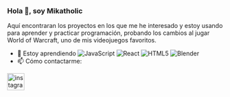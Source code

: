 ### Hola 👋, soy Mikatholic
Aquí encontraran los proyectos en los que me he interesado y estoy usando para aprender y practicar programación, probando los cambios al jugar World of Warcraft, uno de mis videojuegos favoritos.

- 🌱 Estoy aprendiendo
  ![JavaScript](https://img.shields.io/badge/javascript-%23323330.svg?style=for-the-badge&logo=javascript&logoColor=%23F7DF1E) ![React](https://img.shields.io/badge/react-%2320232a.svg?style=for-the-badge&logo=react&logoColor=%2361DAFB) ![HTML5](https://img.shields.io/badge/html5-%23E34F26.svg?style=for-the-badge&logo=html5&logoColor=white) ![Blender](https://img.shields.io/badge/blender-%23F5792A.svg?style=for-the-badge&logo=blender&logoColor=white) 
- 📫 Cómo contactarme:   


[<img src='https://cdn.jsdelivr.net/npm/simple-icons@3.0.1/icons/instagram.svg' alt='instagram' height='40'>](https://www.instagram.com/mikatholic_fe/)  

